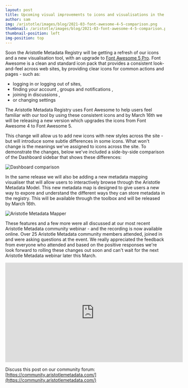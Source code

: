 ```yaml
---
layout: post
title: Upcoming visual improvements to icons and visualisations in the Aristotle Metadata Registry
author: sam
img: /aristotle/images/blog/2021-03-font-awesome-4-5-comparison.png
thumbnail: /aristotle/images/blog/2021-03-font-awesome-4-5-comparison.png
thumbnail-position: left
img-position: top
---
```


Soon the Aristotle Metadata Registry will be getting a refresh of our icons and a new visualisation tool,
with an upgrade to [Font Awesome 5 Pro](https://fontawesome.com/). Font Awesome is a clean and standard icon pack that 
provides a consistent look-and-feel across web sites, by providing clear icons for common actions and pages - such as:

 * logging in <i class="fas fa-sign-in"></i> or logging out <i class="fas fa-sign-out"></i> of sites,
 * finding your account <i class="fas fa-user"></i> , groups <i class="fad fa-users"></i> and notifications <i class="fas fa-bell"></i> ,
 * joining in discussions <i class="fad fa-comments"></i> ,
 * or changing settings <i class="fad fa-tools"></i>

The Aristotle Metadata Registry uses Font Awesome to help users feel familiar with our tool by using these consistent icons and by March 16th we will be releasing a new version which upgrades the icons from Font Awesome 4 to Font Awesome 5.

This change will allow us to add new icons with new styles across the site - but will introduce some subtle differences in some icons. What won't change is the meanings we've assigned to icons across the site. To demonstrate the changes, below we've included a side-by-side comparison of the Dashboard sidebar that shows these differences:

![Dashboard comparison](/aristotle/images/blog/2021-03-font-awesome-dashboard-comparison.png "Pretty subtle - huh?")

In the same release we will also be adding a new metadata mapping visualiser that will allow users to interactively browse through the Aristotle Metadata Model. This new metadata map is designed to give users a new way to expore and understand the
different ways they can store metadata in the registry. This will be available through the toolbox and will be released by March 16th.

![Aristotle Metadata Mapper](/aristotle/images/blog/2021-03-aristotle-metadata-mapper.png "Showing the connections to and from a Data Element")

These features and a few more were all discussed at our most recent Aristotle Metadata community webinar - and the recording is now available online. Over 25 Aristotle Metadata community members attended, joined in and were asking questions at the event. We really appreciated the feedback from everyone who attended and based on the positive responses we're look forward to rolling these changes out soon and can't wait for the next Aristotle Metadata webinar later this March.

<iframe width="560" height="315" src="https://www.youtube.com/embed/AEURL7I_smQ" frameborder="0" allow="accelerometer; autoplay; clipboard-write; encrypted-media; gyroscope; picture-in-picture" allowfullscreen></iframe>

Discuss this post on our community forum: [https://community.aristotlemetadata.com/](https://community.aristotlemetadata.com/)
